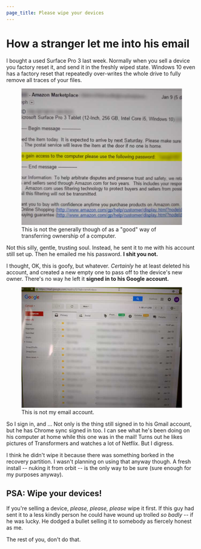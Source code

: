 ```yaml
---
page_title: Please wipe your devices
---
```


# How a stranger let me into his email

I bought a used Surface Pro 3 last week. Normally when you sell a device you factory reset it, and send it in the freshly wiped state. Windows 10 even has a factory reset that repeatedly over-writes the whole drive to fully remove all traces of your files.

<figure>
<img src="emailed-password.jpg?figure">
<figcaption>
This is not the generally though of as a "good" way of transferring ownership of a computer.
</figcaption>
</figure>

Not this silly, gentle, trusting soul. Instead, he sent it to me with his account still set up. Then he emailed me his password. **I shit you not.**

I thought, OK, this is goofy, but whatever. *Certainly* he at least deleted his account, and created a new empty one to pass off to the device's new owner. There's no way he left it **signed in to his Google account.**

<figure>
<img src="email.jpg?figure">
<figcaption>
This is not my email account.
</figcaption>
</figure>

So I sign in, and ... Not only is the thing still signed in to his Gmail account, but he has Chrome sync signed in too. I can see what he's been doing on his computer at home while this one was in the mail! Turns out he likes pictures of Transformers and watches a lot of Netflix. But I digress.

I think he didn't wipe it because there was something borked in the recovery partition. I wasn't planning on using that anyway though. A fresh install -- nuking it from orbit -- is the only way to be sure (sure enough for my purposes anyway).

## PSA: Wipe your devices!

If you're selling a device, *please, please, please* wipe it first. If this guy had sent it to a less kindly person he could have wound up trolled *so badly* -- if he was lucky. He dodged a bullet selling it to somebody as fiercely honest as me.

The rest of you, don't do that.

